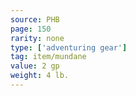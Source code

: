 ```yaml
---
source: PHB
page: 150
rarity: none
type: ['adventuring gear']
tag: item/mundane
value: 2 gp
weight: 4 lb.
---
```


